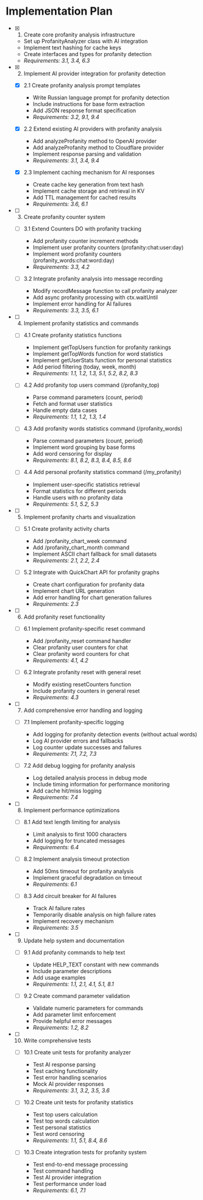 # Implementation Plan

- [x] 1. Create core profanity analysis infrastructure
  - Set up ProfanityAnalyzer class with AI integration
  - Implement text hashing for cache keys
  - Create interfaces and types for profanity detection
  - _Requirements: 3.1, 3.4, 6.3_

- [x] 2. Implement AI provider integration for profanity detection
  - [x] 2.1 Create profanity analysis prompt templates
    - Write Russian language prompt for profanity detection
    - Include instructions for base form extraction
    - Add JSON response format specification
    - _Requirements: 3.2, 9.1, 9.4_

  - [x] 2.2 Extend existing AI providers with profanity analysis
    - Add analyzeProfanity method to OpenAI provider
    - Add analyzeProfanity method to Cloudflare provider
    - Implement response parsing and validation
    - _Requirements: 3.1, 3.4, 9.4_

  - [x] 2.3 Implement caching mechanism for AI responses
    - Create cache key generation from text hash
    - Implement cache storage and retrieval in KV
    - Add TTL management for cached results
    - _Requirements: 3.6, 6.1_

- [ ] 3. Create profanity counter system
  - [ ] 3.1 Extend Counters DO with profanity tracking
    - Add profanity counter increment methods
    - Implement user profanity counters (profanity:chat:user:day)
    - Implement word profanity counters (profanity_words:chat:word:day)
    - _Requirements: 3.3, 4.2_

  - [ ] 3.2 Integrate profanity analysis into message recording
    - Modify recordMessage function to call profanity analyzer
    - Add async profanity processing with ctx.waitUntil
    - Implement error handling for AI failures
    - _Requirements: 3.3, 3.5, 6.1_

- [ ] 4. Implement profanity statistics and commands
  - [ ] 4.1 Create profanity statistics functions
    - Implement getTopUsers function for profanity rankings
    - Implement getTopWords function for word statistics
    - Implement getUserStats function for personal statistics
    - Add period filtering (today, week, month)
    - _Requirements: 1.1, 1.2, 1.3, 5.1, 5.2, 8.2, 8.3_

  - [ ] 4.2 Add profanity top users command (/profanity_top)
    - Parse command parameters (count, period)
    - Fetch and format user statistics
    - Handle empty data cases
    - _Requirements: 1.1, 1.2, 1.3, 1.4_

  - [ ] 4.3 Add profanity words statistics command (/profanity_words)
    - Parse command parameters (count, period)
    - Implement word grouping by base forms
    - Add word censoring for display
    - _Requirements: 8.1, 8.2, 8.3, 8.4, 8.5, 8.6_

  - [ ] 4.4 Add personal profanity statistics command (/my_profanity)
    - Implement user-specific statistics retrieval
    - Format statistics for different periods
    - Handle users with no profanity data
    - _Requirements: 5.1, 5.2, 5.3_

- [ ] 5. Implement profanity charts and visualization
  - [ ] 5.1 Create profanity activity charts
    - Add /profanity_chart_week command
    - Add /profanity_chart_month command
    - Implement ASCII chart fallback for small datasets
    - _Requirements: 2.1, 2.2, 2.4_

  - [ ] 5.2 Integrate with QuickChart API for profanity graphs
    - Create chart configuration for profanity data
    - Implement chart URL generation
    - Add error handling for chart generation failures
    - _Requirements: 2.3_

- [ ] 6. Add profanity reset functionality
  - [ ] 6.1 Implement profanity-specific reset command
    - Add /profanity_reset command handler
    - Clear profanity user counters for chat
    - Clear profanity word counters for chat
    - _Requirements: 4.1, 4.2_

  - [ ] 6.2 Integrate profanity reset with general reset
    - Modify existing resetCounters function
    - Include profanity counters in general reset
    - _Requirements: 4.3_

- [ ] 7. Add comprehensive error handling and logging
  - [ ] 7.1 Implement profanity-specific logging
    - Add logging for profanity detection events (without actual words)
    - Log AI provider errors and fallbacks
    - Log counter update successes and failures
    - _Requirements: 7.1, 7.2, 7.3_

  - [ ] 7.2 Add debug logging for profanity analysis
    - Log detailed analysis process in debug mode
    - Include timing information for performance monitoring
    - Add cache hit/miss logging
    - _Requirements: 7.4_

- [ ] 8. Implement performance optimizations
  - [ ] 8.1 Add text length limiting for analysis
    - Limit analysis to first 1000 characters
    - Add logging for truncated messages
    - _Requirements: 6.4_

  - [ ] 8.2 Implement analysis timeout protection
    - Add 50ms timeout for profanity analysis
    - Implement graceful degradation on timeout
    - _Requirements: 6.1_

  - [ ] 8.3 Add circuit breaker for AI failures
    - Track AI failure rates
    - Temporarily disable analysis on high failure rates
    - Implement recovery mechanism
    - _Requirements: 3.5_

- [ ] 9. Update help system and documentation
  - [ ] 9.1 Add profanity commands to help text
    - Update HELP_TEXT constant with new commands
    - Include parameter descriptions
    - Add usage examples
    - _Requirements: 1.1, 2.1, 4.1, 5.1, 8.1_

  - [ ] 9.2 Create command parameter validation
    - Validate numeric parameters for commands
    - Add parameter limit enforcement
    - Provide helpful error messages
    - _Requirements: 1.2, 8.2_

- [ ] 10. Write comprehensive tests
  - [ ] 10.1 Create unit tests for profanity analyzer
    - Test AI response parsing
    - Test caching functionality
    - Test error handling scenarios
    - Mock AI provider responses
    - _Requirements: 3.1, 3.2, 3.5, 3.6_

  - [ ] 10.2 Create unit tests for profanity statistics
    - Test top users calculation
    - Test top words calculation
    - Test personal statistics
    - Test word censoring
    - _Requirements: 1.1, 5.1, 8.4, 8.6_

  - [ ] 10.3 Create integration tests for profanity system
    - Test end-to-end message processing
    - Test command handling
    - Test AI provider integration
    - Test performance under load
    - _Requirements: 6.1, 7.1_